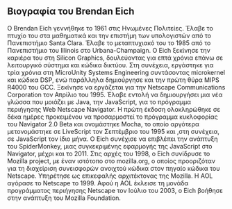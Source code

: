 ## Βιογραφία του Brendan Eich

Ο Brendan Eich γεννήθηκε το 1961 στις Ηνωμένες Πολιτείες. Έλαβε το πτυχίο του στα μαθηματικά και την επιστήμη
των υπολογιστών από το Πανεπιστήμιο Santa Clara. Έλαβε το μεταπτυχιακό του το 1985 από το Πανεπιστήμιο του Illinois στο Urbana-Champaign.
Ο Eich ξεκίνησε την καριέρα του στη Silicon Graphics, δουλεύοντας για επτά χρόνια επάνω σε λειτουργικό σύστημα και κώδικα δικτύου. Στη συνέχεια,
εργάστηκε για τρία χρόνια στη MicroUnity Systems Engineering συντάσοντας microkernel και κώδικα DSP, ενώ παράλληλα δημιούργησε και την πρώτη θύρα MIPS R4000 του GCC.
Ξεκίνησε να εργάζεται για την Netscape Communications Corporation τον Απρίλιο του 1995. Έλαβε εντολή να δημιουργήσει μια νέα γλώσσα που μοιάζει με Java, την JavaScript,
για το πρόγραμμα περιήγησης Web Netscape Navigator. Η πρώτη έκδοση ολοκληρώθηκε σε δέκα ημέρες προκειμένου να προσαρμοστεί το πρόγραμμα κυκλοφορίας του Navigator 2.0 Beta και
ονομάστηκε Mocha, το οποίο αργότερα μετονομάστηκε σε LiveScript τον Σεπτέμβριο του 1995 και ,στη συνέχεια, σε JavaScript τον ίδιο μήνα. Ο Eich συνέχισε να επιβλέπει την ανάπτυξη
του SpiderMonkey, μιας συγκεκριμένης εφαρμογής της JavaScript στο Navigator, μέχρι και το 2011. Στις αρχές του 1998, ο Eich συνίδρυσε το Mozilla project, με έναν ιστότοπο στο
mozilla.org, ο οποίος προοριζόταν για τη διαχείριση συνεισφορών ανοιχτού κώδικα στον πηγαίο κώδικα του Netscape. Υπηρέτησε ως επικεφαλής αρχιτέκτονας της Mozilla. Η AOL αγόρασε
το Netscape το 1999. Αφού η AOL έκλεισε τη μονάδα προγράμματος περιήγησης Netscape τον Ιούλιο του 2003, ο Eich βοήθησε στην ανάπτυξη του Mozilla Foundation.

